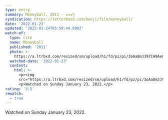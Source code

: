 ```yaml
---
type: entry
summary: Moneyball, 2011 - ★★★½
syndication: https://letterboxd.com/benji/film/moneyball/
date: '2022-01-23'
updated: '2022-01-24T05:50:44.000Z'
watch-of:
  type: cite
  name: Moneyball
  published: '2011'
  photo: >-
    https://a.ltrbxd.com/resized/sm/upload/h1/fd/pz/pi/3oAa8mJJ97CH9AeGEY6vjAxqcvZ-0-500-0-750-crop.jpg?k=36d4546c34
  watched-date: '2022-01-23'
  content:
    html: >-
      <p><img
      src="https://a.ltrbxd.com/resized/sm/upload/h1/fd/pz/pi/3oAa8mJJ97CH9AeGEY6vjAxqcvZ-0-500-0-750-crop.jpg?k=36d4546c34"/></p>
      <p>Watched on Sunday January 23, 2022.</p>
rating: '3.5'
rewatch:
  - true
---
```

Watched on Sunday January 23, 2022.
